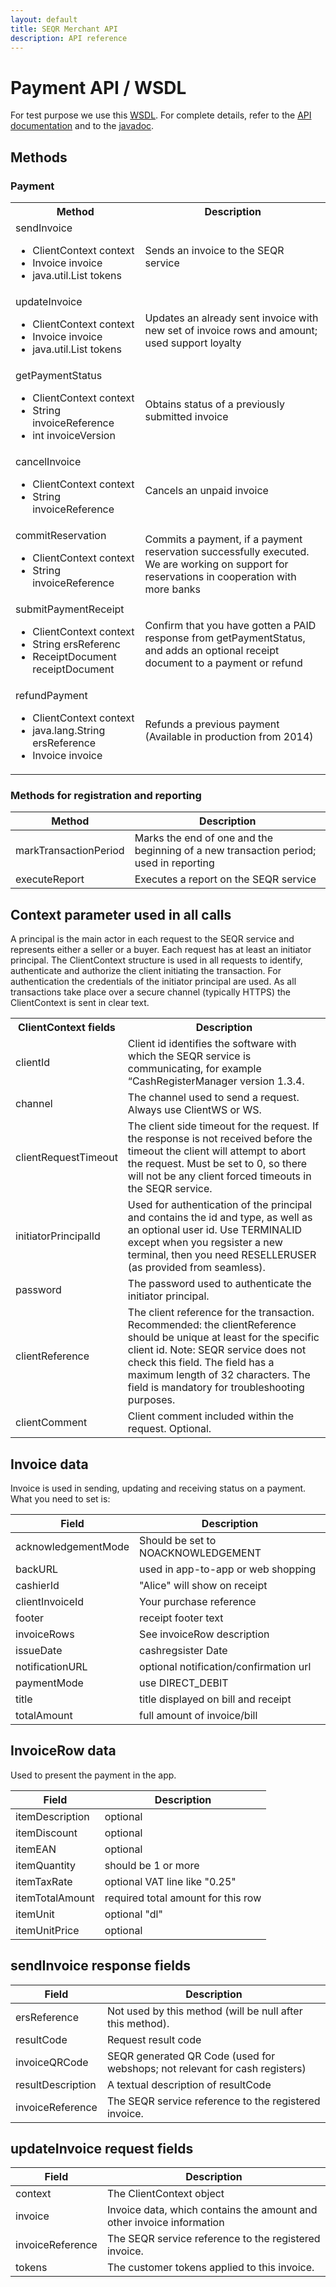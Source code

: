 ```yaml
---
layout: default
title: SEQR Merchant API
description: API reference
---
```


# Payment API / WSDL

For test purpose we use this [WSDL](http://extdev4.seqr.se/extclientproxy/service/v2?wsdl).
For complete details, refer to the [API documentation](/downloads/ersifextclient-2.4.2.1-manual-SEQR.pdf)
and to the [javadoc](/downloads/ersifextclient-2.4.2.1-javadoc/). 

## Methods

### Payment

<table>
<tr><th>Method</th><th>Description</th></tr>
<tr><td>sendInvoice
       <ul>
        <li>ClientContext context</li>
        <li>Invoice invoice</li>
        <li>java.util.List<CustomerToken> tokens</li>
       </ul>
    </td>
    <td>Sends an invoice to the SEQR service 
    </td></tr>
<tr><td>updateInvoice
       <ul>
        <li>ClientContext context</li>
        <li>Invoice invoice</li>
        <li>java.util.List<CustomerToken> tokens</li>    
       </ul>
    </td>
    <td>Updates an already sent invoice with new set of invoice rows and amount; used support loyalty
    </td></tr>
<tr><td>getPaymentStatus
        <ul>
        <li>ClientContext context</li>
        <li>String invoiceReference</li>
        <li>int invoiceVersion</li>
        </ul>
     </td>
     <td>Obtains status of a previously submitted invoice
     </td></tr>
<tr><td>cancelInvoice
      <ul>
        <li>ClientContext context</li>
        <li>String invoiceReference</li>
      </ul>
    </td>
    <td>Cancels an unpaid invoice
    </td></tr>
<tr><td>commitReservation
        <ul>
          <li>ClientContext context</li>
          <li>String invoiceReference</li>
        </ul> 
    </td>
    <td>Commits a payment, if a payment reservation successfully executed.
        We are working on support for reservations in cooperation with more banks
    </td></tr>
<tr><td>submitPaymentReceipt
        <ul>
         <li>ClientContext context</li>
         <li>String ersReferenc</li>
         <li>ReceiptDocument receiptDocument</li>
        </ul>
    </td>
    <td>Confirm that you have gotten a PAID response from getPaymentStatus, and adds an optional 
        receipt document to a payment or refund
    </td></tr>
<tr><td>refundPayment
        <ul>
         <li>ClientContext context</li>
         <li>java.lang.String ersReference</li>
         <li>Invoice invoice</li>
        </ul> 
    </td>
    <td>Refunds a previous payment (Available in production from 2014)
    </td></tr>
</table>

### Methods for registration and reporting 


| Method | Description |
| --- | --- |
| markTransactionPeriod | Marks the end of one and the beginning of a new transaction period; used in reporting |
| executeReport | Executes a report on the SEQR service |


## Context parameter used in all calls


A principal is the main actor in each request to the SEQR service and represents either a seller or a buyer. Each request has at least an initiator principal.
The ClientContext structure is used in all requests to identify, authenticate and authorize the client initiating the transaction. For authentication the credentials of the initiator principal are used. As all transactions take place over a secure channel (typically HTTPS) the ClientContext is sent in clear text.

<table>
<tr><th>ClientContext fields</th><th>Description</th></tr>
<tr><td>clientId </td>
    <td> Client id identifies the software with which the SEQR service is communicating, for example “CashRegisterManager version 1.3.4.</td></tr>
<tr><td>channel </td>
    <td> The channel used to send a request. Always use ClientWS or WS. </td></tr>
<tr><td>clientRequestTimeout </td>
    <td> The client side timeout for the request. If the response is not received before the timeout the client will attempt to abort the request. Must be set to 0, so there will not be any client forced timeouts in the SEQR service. </td></tr>
<tr><td>initiatorPrincipalId </td>
    <td> Used for authentication of the principal and contains the id and type, as well as an optional user id. 
         Use TERMINALID except when you regsister a new terminal, then you need RESELLERUSER (as provided from seamless). 
    </td></tr>
<tr><td>password</td>
    <td>The password used to authenticate the initiator principal.</td></tr>
<tr><td>clientReference </td>
    <td>The client reference for the transaction.
        Recommended: the clientReference should be unique at least for the specific client id.
        Note: SEQR service does not check this field. The field has a maximum length of 32 characters. 
        The field is mandatory for troubleshooting purposes.
    </td></tr>
<tr><td>clientComment </td>
    <td>Client comment included within the request. Optional.</td></tr>
</table>


## Invoice data 


Invoice is used in sending, updating and receiving status on a payment. What you need to set is: 

| Field | Description |
| --- | --- |
| acknowledgementMode | Should be set to NOACKNOWLEDGEMENT |
| backURL | used in app-to-app or web shopping |
| cashierId | "Alice" will show on receipt |
| clientInvoiceId | Your purchase reference |
| footer | receipt footer text |
| invoiceRows | See invoiceRow description |
| issueDate | cashregsister Date  |
| notificationURL | optional notification/confirmation url |
| paymentMode | use DIRECT_DEBIT |
| title | title displayed on bill and receipt |
| totalAmount | full amount of invoice/bill |


## InvoiceRow data 

Used to present the payment in the app. 

| Field | Description |
| --- | --- |
| itemDescription | optional |
| itemDiscount | optional |
| itemEAN | optional |
| itemQuantity | should be 1 or more |
| itemTaxRate | optional VAT line like "0.25" |
| itemTotalAmount | required total amount for this row |
| itemUnit | optional "dl" |
| itemUnitPrice | optional  |


## sendInvoice response fields

| Field | Description |
| --- | --- |
| ersReference | Not used by this method (will be null after this method). |
| resultCode | Request result code |
| invoiceQRCode | SEQR generated QR Code (used for webshops; not relevant for cash registers) |
| resultDescription | A textual description of resultCode  |
|invoiceReference  | The SEQR service reference to the registered invoice. |


## updateInvoice request fields

| Field | Description |
| --- | --- |
| context | The ClientContext object |
| invoice | Invoice data, which contains the amount and other invoice information |
| invoiceReference | The SEQR service reference to the registered invoice. |
| tokens |The customer tokens applied to this invoice. |


